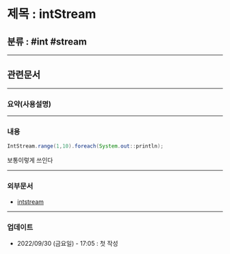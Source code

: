 # 제목 : intStream

## 분류 : #int #stream

---
## 관련문서

----
### 요약(사용설명)

---
### 내용
```Java
IntStream.range(1,10).foreach(System.out::println);
```
보통이렇게 쓰인다

----
### 외부문서
- [intstream](https://m.blog.naver.com/myca11/221386518751)

----
### 업데이트
-  2022/09/30 (금요일) - 17:05 : 첫 작성







